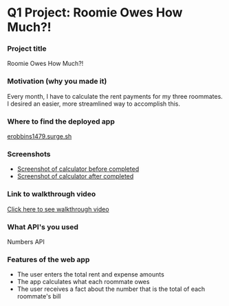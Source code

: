 # Q1 Project: Roomie Owes How Much?!

### Project title
Roomie Owes How Much?!

### Motivation (why you made it)
Every month, I have to calculate the rent payments for my three roommates.  I desired an easier, more streamlined way to accomplish this.

### Where to find the deployed app
[erobbins1479.surge.sh](erobbins1479.surge.sh)

### Screenshots
- [Screenshot of calculator before completed](roomie-blank.png)
- [Screenshot of calculator after completed](roomie-filled-in.png)

### Link to walkthrough video
[Click here to see walkthrough video](https://youtu.be/-LSgmSxibrM)

### What API's you used
Numbers API

### Features of the web app
- The user enters the total rent and expense amounts
- The app calculates what each roommate owes
- The user receives a fact about the number that is the total of each roommate's bill
